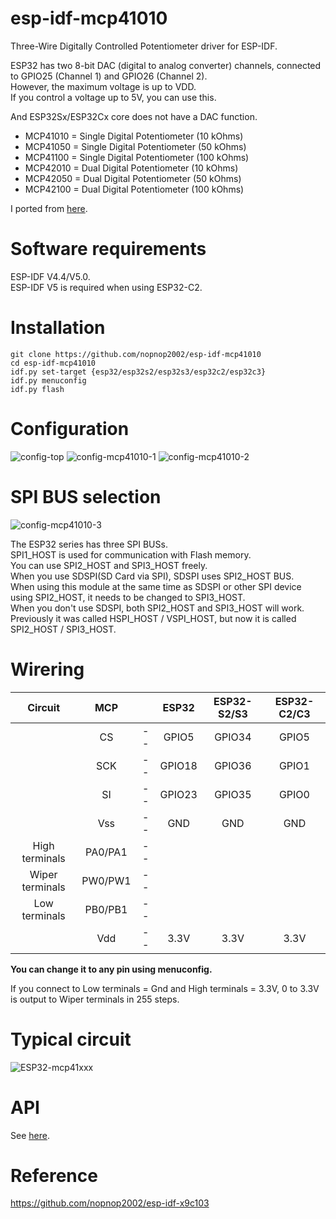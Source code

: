 # esp-idf-mcp41010
Three-Wire Digitally Controlled Potentiometer driver for ESP-IDF.   

ESP32 has two 8-bit DAC (digital to analog converter) channels, connected to GPIO25 (Channel 1) and GPIO26 (Channel 2).   
However, the maximum voltage is up to VDD.   
If you control a voltage up to 5V, you can use this.   

And ESP32Sx/ESP32Cx core does not have a DAC function.   

- MCP41010 = Single Digital Potentiometer (10 kOhms)   
- MCP41050 = Single Digital Potentiometer (50 kOhms)   
- MCP41100 = Single Digital Potentiometer (100 kOhms)   
- MCP42010 = Dual Digital Potentiometer (10 kOhms)   
- MCP42050 = Dual Digital Potentiometer (50 kOhms)   
- MCP42100 = Dual Digital Potentiometer (100 kOhms)   

I ported from [here](https://github.com/sleemanj/MCP41_Simple).   

# Software requirements
ESP-IDF V4.4/V5.0.   
ESP-IDF V5 is required when using ESP32-C2.   

# Installation

```Shell
git clone https://github.com/nopnop2002/esp-idf-mcp41010
cd esp-idf-mcp41010
idf.py set-target {esp32/esp32s2/esp32s3/esp32c2/esp32c3}
idf.py menuconfig
idf.py flash
```


# Configuration   

![config-top](https://user-images.githubusercontent.com/6020549/222987838-0dd807c2-e6cb-45ec-9f2e-06a08ebb0504.jpg)
![config-mcp41010-1](https://user-images.githubusercontent.com/6020549/222987853-4be43700-ef92-4338-a19d-7fc6a5b4885e.jpg)
![config-mcp41010-2](https://user-images.githubusercontent.com/6020549/162594835-f059f585-567d-410a-9339-5a962c6d7f8d.jpg)

# SPI BUS selection   
![config-mcp41010-3](https://user-images.githubusercontent.com/6020549/222987872-4e9a662c-f051-49a9-a1b8-aff97bda3547.jpg)

The ESP32 series has three SPI BUSs.   
SPI1_HOST is used for communication with Flash memory.   
You can use SPI2_HOST and SPI3_HOST freely.   
When you use SDSPI(SD Card via SPI), SDSPI uses SPI2_HOST BUS.   
When using this module at the same time as SDSPI or other SPI device using SPI2_HOST, it needs to be changed to SPI3_HOST.   
When you don't use SDSPI, both SPI2_HOST and SPI3_HOST will work.   
Previously it was called HSPI_HOST / VSPI_HOST, but now it is called SPI2_HOST / SPI3_HOST.   

# Wirering

|Circuit|MCP||ESP32|ESP32-S2/S3|ESP32-C2/C3|
|:-:|:-:|:-:|:-:|:-:|:-:|
||CS|--|GPIO5|GPIO34|GPIO5|
||SCK|--|GPIO18|GPIO36|GPIO1|
||SI|--|GPIO23|GPIO35|GPIO0|
||Vss|--|GND|GND|GND|
|High terminals|PA0/PA1|--||||
|Wiper terminals|PW0/PW1|--||||
|Low terminals|PB0/PB1|--||||
||Vdd|--|3.3V|3.3V|3.3V|

__You can change it to any pin using menuconfig.__   

If you connect to Low terminals = Gnd and High terminals = 3.3V, 0 to 3.3V is output to Wiper terminals in 255 steps.   

# Typical circuit
![ESP32-mcp41xxx](https://user-images.githubusercontent.com/6020549/222988540-2d1d70b7-2aa1-4e90-a3a2-1a9666512fef.jpg)

# API
See [here](https://github.com/sleemanj/MCP41_Simple).


# Reference
https://github.com/nopnop2002/esp-idf-x9c103

